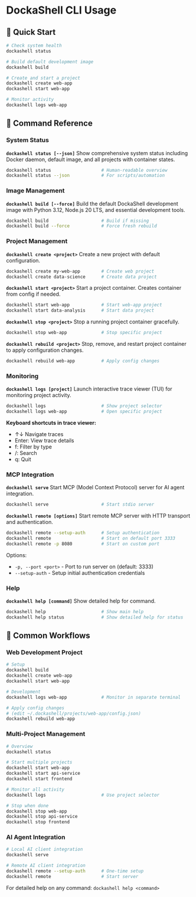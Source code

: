 # DockaShell CLI Usage

## 📝 Quick Start

```bash
# Check system health
dockashell status

# Build default development image
dockashell build

# Create and start a project
dockashell create web-app
dockashell start web-app

# Monitor activity
dockashell logs web-app
```

## 📖 Command Reference

### System Status

**`dockashell status [--json]`** Show comprehensive system status including Docker daemon, default image, and all projects with container states.

```bash
dockashell status                   # Human-readable overview
dockashell status --json            # For scripts/automation
```

### Image Management

**`dockashell build [--force]`** Build the default DockaShell development image with Python 3.12, Node.js 20 LTS, and essential development tools.

```bash
dockashell build                    # Build if missing
dockashell build --force            # Force fresh rebuild
```

### Project Management

**`dockashell create <project>`** Create a new project with default configuration.

```bash
dockashell create my-web-app        # Create web project
dockashell create data-science      # Create data project
```

**`dockashell start <project>`** Start a project container. Creates container from config if needed.

```bash
dockashell start web-app            # Start web-app project
dockashell start data-analysis      # Start data project
```

**`dockashell stop <project>`** Stop a running project container gracefully.

```bash
dockashell stop web-app             # Stop specific project
```

**`dockashell rebuild <project>`** Stop, remove, and restart project container to apply configuration changes.

```bash
dockashell rebuild web-app          # Apply config changes
```

### Monitoring

**`dockashell logs [project]`** Launch interactive trace viewer (TUI) for monitoring project activity.

```bash
dockashell logs                     # Show project selector
dockashell logs web-app             # Open specific project
```

**Keyboard shortcuts in trace viewer:**

- ↑↓ Navigate traces
- Enter: View trace details
- f: Filter by type
- /: Search
- q: Quit

### MCP Integration

**`dockashell serve`** Start MCP (Model Context Protocol) server for AI agent integration.

```bash
dockashell serve                    # Start stdio server
```

**`dockashell remote [options]`** Start remote MCP server with HTTP transport and authentication.

```bash
dockashell remote --setup-auth      # Setup authentication
dockashell remote                   # Start on default port 3333
dockashell remote -p 8080           # Start on custom port
```

Options:

- `-p, --port <port>` - Port to run server on (default: 3333)
- `--setup-auth` - Setup initial authentication credentials

### Help

**`dockashell help [command]`** Show detailed help for command.

```bash
dockashell help                     # Show main help
dockashell help status              # Show detailed help for status
```

## 🔄 Common Workflows

### Web Development Project

```bash
# Setup
dockashell build
dockashell create web-app
dockashell start web-app

# Development
dockashell logs web-app             # Monitor in separate terminal

# Apply config changes
# (edit ~/.dockashell/projects/web-app/config.json)
dockashell rebuild web-app
```

### Multi-Project Management

```bash
# Overview
dockashell status

# Start multiple projects
dockashell start web-app
dockashell start api-service
dockashell start frontend

# Monitor all activity
dockashell logs                     # Use project selector

# Stop when done
dockashell stop web-app
dockashell stop api-service
dockashell stop frontend
```

### AI Agent Integration

```bash
# Local AI client integration
dockashell serve

# Remote AI client integration
dockashell remote --setup-auth      # One-time setup
dockashell remote                   # Start server
```

For detailed help on any command: `dockashell help <command>`
